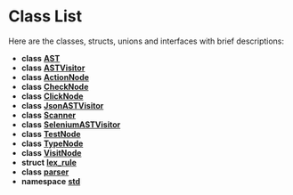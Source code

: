 
# Class List


Here are the classes, structs, unions and interfaces with brief descriptions:

* **class** [**AST**](classAST.md)     
* **class** [**ASTVisitor**](classASTVisitor.md)     
* **class** [**ActionNode**](classActionNode.md)     
* **class** [**CheckNode**](classCheckNode.md)     
* **class** [**ClickNode**](classClickNode.md)     
* **class** [**JsonASTVisitor**](classJsonASTVisitor.md)     
* **class** [**Scanner**](classScanner.md)     
* **class** [**SeleniumASTVisitor**](classSeleniumASTVisitor.md)     
* **class** [**TestNode**](classTestNode.md)     
* **class** [**TypeNode**](classTypeNode.md)     
* **class** [**VisitNode**](classVisitNode.md)     
* **struct** [**lex\_rule**](structlex__rule.md)     
* **class** [**parser**](classparser.md)     
* **namespace** [**std**](namespacestd.md) 

